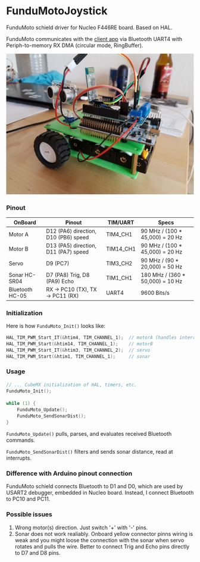 # FunduMotoJoystick

FunduMoto schield driver for Nucleo F446RE board. Based on HAL.

FunduMoto communicates with the [client app](https://github.com/dizcza/FunduMotoJoystick) via Bluetooth UART4 with Periph-to-memory RX DMA (circular mode, RingBuffer).

![](screenshots/fundumoto.jpg)

### Pinout

| OnBoard | Pinout | TIM/UART | Specs |
|---------|--------|----------|-------|
| Motor A | D12 (PA6) direction, D10 (PB6) speed | TIM4\_CH1 | 90 MHz / (100 * 45,000) = 20 Hz |
| Motor B | D13 (PA5) direction, D11 (PA7) speed | TIM14\_CH1 | 90 MHz / (100 * 45,000) = 20 Hz |
| Servo | D9 (PC7) | TIM3\_CH2 | 90 MHz / (90 * 20,000) = 50 Hz |
| Sonar HC-SR04 | D7 (PA8) Trig, D8 (PA9) Echo | TIM1\_CH1 | 180 MHz / (360 * 50,000) = 10 Hz |
| Bluetooth HC-05 | RX -> PC10 (TX), TX -> PC11 (RX) | UART4 | 9600 Bits/s |

### Initialization

Here is how `FunduMoto_Init()` looks like:

```C
HAL_TIM_PWM_Start_IT(&htim4, TIM_CHANNEL_1);  // motorA (handles interrupts for both motors)
HAL_TIM_PWM_Start(&htim14, TIM_CHANNEL_1);    // motorB
HAL_TIM_PWM_Start_IT(&htim3, TIM_CHANNEL_2);  // servo
HAL_TIM_PWM_Start(&htim1, TIM_CHANNEL_1);     // sonar
```

### Usage

```C
// ... CubeMX initialization of HAL, timers, etc.
FunduMoto_Init();

while (1) {
    FunduMoto_Update();
    FunduMoto_SendSonarDist();
}
```

`FunduMoto_Update()` pulls, parses, and evaluates received Bluetooth commands.

`FunduMoto_SendSonarDist()` filters and sends sonar distance, read at interrupts.

### Difference with Arduino pinout connection

FunduMoto schield connects Bluetooth to D1 and D0, which are used by USART2 debugger, embedded in Nucleo board. Instead, I connect Bluetooth to PC10 and PC11.

### Possible issues

1. Wrong motor(s) direction. Just switch '+' with '-' pins.
2. Sonar does not work realiably. Onboard yellow connector pinns wiring is weak and you might loose the connection with the sonar when servo rotates and pulls the wire. Better to connect Trig and Echo pins directly to D7 and D8 pins.

